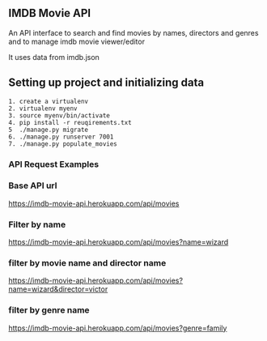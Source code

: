 ## IMDB Movie API

An API interface to search and find movies by names, directors and genres and to manage imdb movie viewer/editor

It uses data from imdb.json

## Setting up project and initializing data
```
1. create a virtualenv 
2. virtualenv myenv
3. source myenv/bin/activate
4. pip install -r reuqirements.txt
5  ./manage.py migrate
6. ./manage.py runserver 7001
7. ./manage.py populate_movies
```


### API Request Examples

### Base API url
https://imdb-movie-api.herokuapp.com/api/movies

### Filter by name
https://imdb-movie-api.herokuapp.com/api/movies?name=wizard

### filter by movie name and director name
https://imdb-movie-api.herokuapp.com/api/movies?name=wizard&director=victor

### filter by genre name
https://imdb-movie-api.herokuapp.com/api/movies?genre=family
